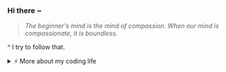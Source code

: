 ### Hi there ~

> *The beginner's mind is the mind of compassion. When our mind is compassionate, it is boundless.*

^ I try to follow that.

<details>
<summary>⚡️ More about my coding life</summary>
<br />

![My github stats](https://github-readme-stats.vercel.app/api?username=kacperbiedka&count_private=true&show_icons=true&theme=onedark)

</details>
